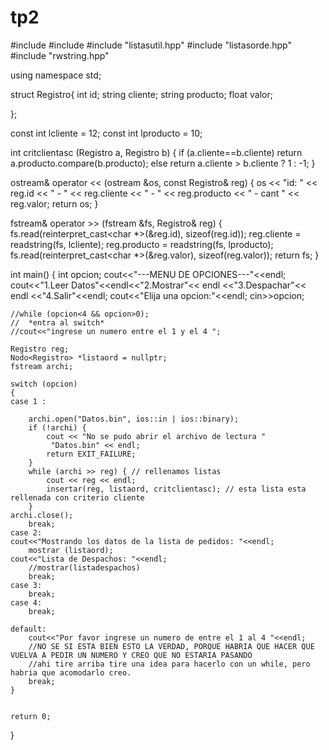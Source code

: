 # tp2
#include <iostream>
#include <fstream>
#include "listasutil.hpp"
#include "listasorde.hpp"
#include "rwstring.hpp"

using namespace std;

struct Registro{
    int id;
    string cliente;
    string producto;
    float valor;

};

const int lcliente = 12;
const int lproducto = 10;

int critclientasc (Registro a, Registro b)
{
    if (a.cliente==b.cliente)
        return a.producto.compare(b.producto);
    else 
        return a.cliente > b.cliente ? 1 : -1;
} 

ostream& operator << (ostream &os, const Registro& reg)
{
	os << "id: " << reg.id << " - " << reg.cliente << " - " << reg.producto
	   << " - cant " << reg.valor;
	return os;
}

fstream& operator >> (fstream &fs, Registro& reg)
{
	fs.read(reinterpret_cast<char *>(&reg.id), sizeof(reg.id));
	reg.cliente = readstring(fs, lcliente);
	reg.producto = readstring(fs, lproducto);
	fs.read(reinterpret_cast<char *>(&reg.valor), sizeof(reg.valor));
	return fs;
}

int main() {
    int opcion;
	cout<<"---MENU DE OPCIONES---"<<endl;
	cout<<"1.Leer Datos"<<endl<<"2.Mostrar"<< endl <<"3.Despachar"<< endl <<"4.Salir"<<endl;
	cout<<"Elija una opcion:"<<endl;
	cin>>opcion;
	
	//while (opcion<4 && opcion>0);
	//	*entra al switch*
	//cout<<"ingrese un numero entre el 1 y el 4 ";
	
	Registro reg;
	Nodo<Registro> *listaord = nullptr;
    fstream archi;
	
	switch (opcion)
	{
	case 1 :

		archi.open("Datos.bin", ios::in | ios::binary);
		if (!archi) {
			cout << "No se pudo abrir el archivo de lectura "
		     "Datos.bin" << endl;
			return EXIT_FAILURE;
		}
		while (archi >> reg) { // rellenamos listas
			cout << reg << endl;
			insertar(reg, listaord, critclientasc); // esta lista esta rellenada con criterio cliente
		}
	archi.close();
		break;
	case 2:
	cout<<"Mostrando los datos de la lista de pedidos: "<<endl;
		mostrar (listaord);
	cout<<"Lista de Despachos: "<<endl;
		//mostrar(listadespachos)
		break;
	case 3:
		break;
	case 4:
		break;
	
	default:
		cout<<"Por favor ingrese un numero de entre el 1 al 4 "<<endl;
		//NO SE SI ESTA BIEN ESTO LA VERDAD, PORQUE HABRIA QUE HACER QUE VUELVA A PEDIR UN NUMERO Y CREO QUE NO ESTARIA PASANDO
		//ahi tire arriba tire una idea para hacerlo con un while, pero habria que acomodarlo creo.
		break;
	}
    

    return 0;
}
